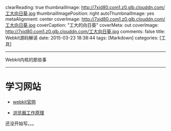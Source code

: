 clearReading: true
thumbnailImage: http://7xid80.com1.z0.glb.clouddn.com/工大向日葵.jpg
thumbnailImagePosition: right
autoThumbnailImage: yes
metaAlignment: center
coverImage: http://7xid80.com1.z0.glb.clouddn.com/工大向日葵.jpg
coverCaption: "工大的向日葵"
coverMeta: out
coverImage: http://7xid80.com1.z0.glb.clouddn.com/工大向日葵.jpg
comments: false
title: Webkit源码解读
date: 2015-03-23 18:38:44
tags: [Markdown]
categories: [工具]

---
Webkit内核的那些事
<!-- more -->
***
# 学习网站

 * [webkit官网](https://webkit.org/)
 
 * [浏览器工作原理]( https://segmentfault.com/a/1190000004934730)
 


还没开始写。。。